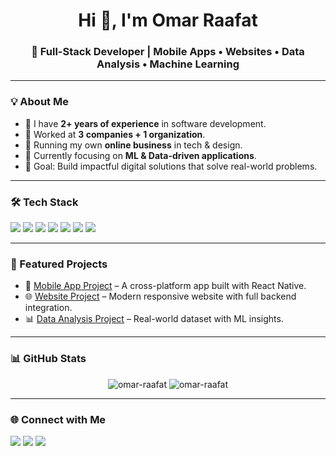 <h1 align="center">Hi 👋, I'm Omar Raafat</h1>
<h3 align="center">🚀 Full-Stack Developer | Mobile Apps • Websites • Data Analysis • Machine Learning</h3>

---

### 💡 About Me
- 🔭 I have **2+ years of experience** in software development.  
- 🏢 Worked at **3 companies + 1 organization**.  
- 💼 Running my own **online business** in tech & design.  
- 🌱 Currently focusing on **ML & Data-driven applications**.  
- 🎯 Goal: Build impactful digital solutions that solve real-world problems.  

---

### 🛠️ Tech Stack
<p align="left">
  <img src="https://img.shields.io/badge/Code-JavaScript-informational?style=flat&logo=javascript&logoColor=white&color=yellow"/>
  <img src="https://img.shields.io/badge/Code-React-informational?style=flat&logo=react&logoColor=white&color=61DAFB"/>
  <img src="https://img.shields.io/badge/Code-Node.js-informational?style=flat&logo=node.js&logoColor=white&color=green"/>
  <img src="https://img.shields.io/badge/Code-Python-informational?style=flat&logo=python&logoColor=white&color=blue"/>
  <img src="https://img.shields.io/badge/Tools-GitHub-informational?style=flat&logo=github&logoColor=white&color=black"/>
  <img src="https://img.shields.io/badge/DB-MySQL-informational?style=flat&logo=mysql&logoColor=white&color=blue"/>
  <img src="https://img.shields.io/badge/Cloud-Firebase-informational?style=flat&logo=firebase&logoColor=white&color=orange"/>
</p>

---

### 🚀 Featured Projects
- 📱 [Mobile App Project](https://github.com/username/project) – A cross-platform app built with React Native.  
- 🌐 [Website Project](https://github.com/username/project) – Modern responsive website with full backend integration.  
- 📊 [Data Analysis Project](https://github.com/username/project) – Real-world dataset with ML insights.  

---

### 📊 GitHub Stats
<p align="center">
  <img src="https://github-readme-stats.vercel.app/api?username=omar-raafat&show_icons=true&theme=radical" alt="omar-raafat" />
  <img src="https://github-readme-stats.vercel.app/api/top-langs/?username=omar-raafat&layout=compact&theme=radical" alt="omar-raafat" />
</p>

---

### 🌐 Connect with Me
<p align="left">
  <a href="https://www.linkedin.com/in/omar-dawood-35852224b/" target="blank"><img src="https://img.shields.io/badge/-LinkedIn-blue?style=flat&logo=linkedin" /></a>
  <a href="https://x.com/omarr_Dawod" target="blank"><img src="https://img.shields.io/badge/-Twitter-blue?style=flat&logo=twitter" /></a>
  <a href="https://mail.google.com/mail/u/0/#inbox" target="blank"><img src="https://img.shields.io/badge/-Email-red?style=flat&logo=gmail&logoColor=white" /></a>
</p>
